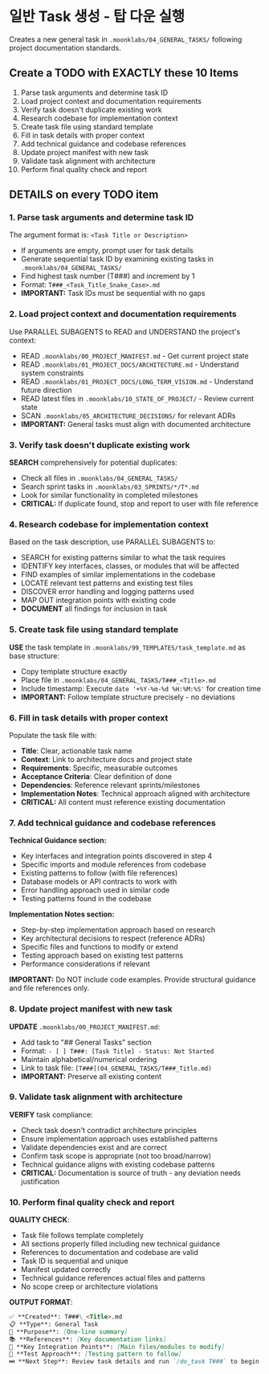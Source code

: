 # 일반 Task 생성 - 탑 다운 실행

Creates a new general task in `.moonklabs/04_GENERAL_TASKS/` following project documentation standards.

## Create a TODO with EXACTLY these 10 Items

1. Parse task arguments and determine task ID
2. Load project context and documentation requirements
3. Verify task doesn't duplicate existing work
4. Research codebase for implementation context
5. Create task file using standard template
6. Fill in task details with proper context
7. Add technical guidance and codebase references
8. Update project manifest with new task
9. Validate task alignment with architecture
10. Perform final quality check and report

## DETAILS on every TODO item

### 1. Parse task arguments and determine task ID

The argument format is: `<Task Title or Description>`

- If arguments are empty, prompt user for task details
- Generate sequential task ID by examining existing tasks in `.moonklabs/04_GENERAL_TASKS/`
- Find highest task number (T###) and increment by 1
- Format: `T###_<Task_Title_Snake_Case>.md`
- **IMPORTANT:** Task IDs must be sequential with no gaps

### 2. Load project context and documentation requirements

Use PARALLEL SUBAGENTS to READ and UNDERSTAND the project's context:

- READ `.moonklabs/00_PROJECT_MANIFEST.md` - Get current project state
- READ `.moonklabs/01_PROJECT_DOCS/ARCHITECTURE.md` - Understand system constraints
- READ `.moonklabs/01_PROJECT_DOCS/LONG_TERM_VISION.md` - Understand future direction
- READ latest files in `.moonklabs/10_STATE_OF_PROJECT/` - Review current state
- SCAN `.moonklabs/05_ARCHITECTURE_DECISIONS/` for relevant ADRs
- **IMPORTANT:** General tasks must align with documented architecture

### 3. Verify task doesn't duplicate existing work

**SEARCH** comprehensively for potential duplicates:

- Check all files in `.moonklabs/04_GENERAL_TASKS/`
- Search sprint tasks in `.moonklabs/03_SPRINTS/*/T*.md`
- Look for similar functionality in completed milestones
- **CRITICAL:** If duplicate found, stop and report to user with file reference

### 4. Research codebase for implementation context

Based on the task description, use PARALLEL SUBAGENTS to:

- SEARCH for existing patterns similar to what the task requires
- IDENTIFY key interfaces, classes, or modules that will be affected
- FIND examples of similar implementations in the codebase
- LOCATE relevant test patterns and existing test files
- DISCOVER error handling and logging patterns used
- MAP OUT integration points with existing code
- **DOCUMENT** all findings for inclusion in task

### 5. Create task file using standard template

**USE** the task template in `.moonklabs/99_TEMPLATES/task_template.md` as base structure:

- Copy template structure exactly
- Place file in `.moonklabs/04_GENERAL_TASKS/T###_<Title>.md`
- Include timestamp: Execute `date '+%Y-%m-%d %H:%M:%S'` for creation time
- **IMPORTANT:** Follow template structure precisely - no deviations

### 6. Fill in task details with proper context

Populate the task file with:

- **Title**: Clear, actionable task name
- **Context**: Link to architecture docs and project state
- **Requirements**: Specific, measurable outcomes
- **Acceptance Criteria**: Clear definition of done
- **Dependencies**: Reference relevant sprints/milestones
- **Implementation Notes**: Technical approach aligned with architecture
- **CRITICAL:** All content must reference existing documentation

### 7. Add technical guidance and codebase references

**Technical Guidance section:**

- Key interfaces and integration points discovered in step 4
- Specific imports and module references from codebase
- Existing patterns to follow (with file references)
- Database models or API contracts to work with
- Error handling approach used in similar code
- Testing patterns found in the codebase

**Implementation Notes section:**

- Step-by-step implementation approach based on research
- Key architectural decisions to respect (reference ADRs)
- Specific files and functions to modify or extend
- Testing approach based on existing test patterns
- Performance considerations if relevant

**IMPORTANT:** Do NOT include code examples. Provide structural guidance and file references only.

### 8. Update project manifest with new task

**UPDATE** `.moonklabs/00_PROJECT_MANIFEST.md`:

- Add task to "## General Tasks" section
- Format: `- [ ] T###: [Task Title] - Status: Not Started`
- Maintain alphabetical/numerical ordering
- Link to task file: `[T###](04_GENERAL_TASKS/T###_Title.md)`
- **IMPORTANT:** Preserve all existing content

### 9. Validate task alignment with architecture

**VERIFY** task compliance:

- Check task doesn't contradict architecture principles
- Ensure implementation approach uses established patterns
- Validate dependencies exist and are correct
- Confirm task scope is appropriate (not too broad/narrow)
- Technical guidance aligns with existing codebase patterns
- **CRITICAL:** Documentation is source of truth - any deviation needs justification

### 10. Perform final quality check and report

**QUALITY CHECK**:

- Task file follows template completely
- All sections properly filled including new technical guidance
- References to documentation and codebase are valid
- Task ID is sequential and unique
- Manifest updated correctly
- Technical guidance references actual files and patterns
- No scope creep or architecture violations

**OUTPUT FORMAT**:

```markdown
✅ **Created**: T###\_<Title>.md
📋 **Type**: General Task
🎯 **Purpose**: [One-line summary]
📚 **References**: [Key documentation links]
🔧 **Key Integration Points**: [Main files/modules to modify]
🧪 **Test Approach**: [Testing pattern to follow]
⏭️ **Next Step**: Review task details and run `/do_task T###` to begin
```
